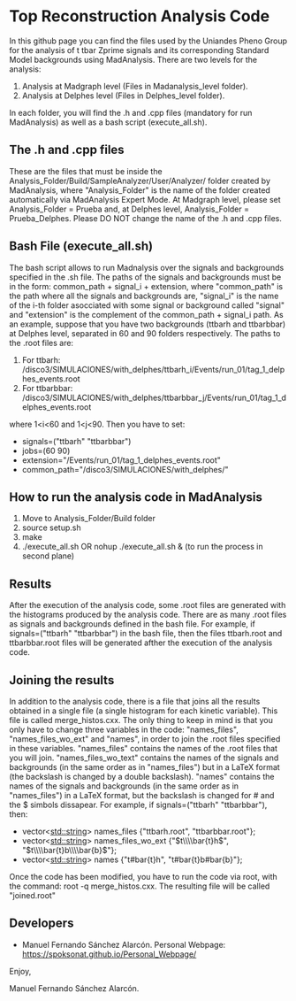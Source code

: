 Top Reconstruction Analysis Code
===============
In this github page you can find the files used by the Uniandes Pheno Group for the analysis of t tbar Zprime signals and its corresponding Standard Model backgrounds using MadAnalysis. 
There are two levels for the analysis:

1. Analysis at Madgraph level (Files in Madanalysis_level folder).
2. Analysis at Delphes level (Files in Delphes_level folder).

In each folder, you will find the .h and .cpp files (mandatory for run MadAnalysis) as well as a bash script (execute_all.sh). 

The .h and .cpp files 
---------
These are the files that must be inside the Analysis_Folder/Build/SampleAnalyzer/User/Analyzer/ folder created by MadAnalysis, where "Analysis_Folder" is the name of the folder created automatically via MadAnalysis Expert Mode. At Madgraph level, please set Analysis_Folder = Prueba and, at Delphes level, Analysis_Folder = Prueba_Delphes. Please DO NOT change the name of the .h and .cpp files. 

Bash File (execute_all.sh)
---------
The bash script allows to run Madnalysis over the signals and backgrounds specified in the .sh file. The paths of the signals and backgrounds must be in the form: common_path + signal_i + extension, where "common_path" is the path where all the signals and backgrounds are, "signal_i" is the name of the i-th folder asocciated with some signal or background called "signal" and "extension" is the complement of the common_path + signal_i path. As an example, suppose that you have two backgrounds (ttbarh and ttbarbbar) at Delphes level, separated in 60 and 90 folders respectively. The paths to the .root files are:

1. For ttbarh: /disco3/SIMULACIONES/with_delphes/ttbarh_i/Events/run_01/tag_1_delphes_events.root
2. For ttbarbbar: /disco3/SIMULACIONES/with_delphes/ttbarbbar_j/Events/run_01/tag_1_delphes_events.root

where 1<i<60 and 1<j<90. Then you have to set:

* signals=("ttbarh" "ttbarbbar")
* jobs=(60 90)
* extension="/Events/run_01/tag_1_delphes_events.root"
* common_path="/disco3/SIMULACIONES/with_delphes/"


How to run the analysis code in MadAnalysis
---------
1. Move to Analysis_Folder/Build folder
2. source setup.sh 
3. make 
4. ./execute_all.sh OR  nohup ./execute_all.sh & (to run the process in second plane)


Results
---------
After the execution of the analysis code, some .root files are generated with the histograms produced by the analysis code. There are as many .root files as signals and backgrounds defined in the bash file. For example, if signals=("ttbarh" "ttbarbbar") in the bash file, then the files ttbarh.root and ttbarbbar.root files will be generated afther the execution of the analysis code. 

Joining the results
---------
In addition to the analysis code, there is a file that joins all the results obtained in a single file (a single histogram for each kinetic variable). This file is called merge_histos.cxx. The only thing to keep in mind is that you only have to change three variables in the code: "names_files", "names_files_wo_ext" and "names", in order to join the .root files specified in these variables. "names_files" contains the names of the .root files that you will join. "names_files_wo_text" contains the names of the signals and backgrounds (in the same order as in "names_files") but in a LaTeX format (the backslash is changed by a double backslash). "names" contains the names of the signals and backgrounds (in the same order as in "names_files") in a LaTeX format, but the backslash is changed for # and the $ simbols dissapear. For example, if signals=("ttbarh" "ttbarbbar"), then:

* vector<<std::string>> names_files {"ttbarh.root", "ttbarbbar.root"};
* vector<<std::string>> names_files_wo_ext {"$t\\\\bar{t}h$", "$t\\\\bar{t}b\\\\bar{b}$"};
* vector<<std::string>> names {"t#bar{t}h", "t#bar{t}b#bar{b}"};

Once the code has been modified, you have to run the code via root, with the command: root -q merge_histos.cxx. The resulting file will be called "joined.root"


Developers
---------
* Manuel Fernando Sánchez Alarcón. Personal Webpage: https://spoksonat.github.io/Personal_Webpage/

Enjoy,

Manuel Fernando Sánchez Alarcón.
